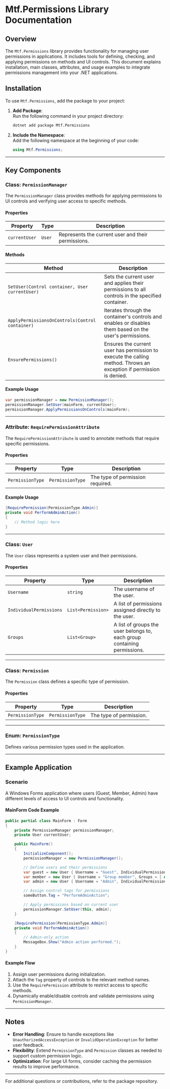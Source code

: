# Mtf.Permissions Library Documentation

## Overview

The `Mtf.Permissions` library provides functionality for managing user permissions in applications. It includes tools for defining, checking, and applying permissions on methods and UI controls. This document explains installation, main classes, attributes, and usage examples to integrate permissions management into your .NET applications.

## Installation

To use `Mtf.Permissions`, add the package to your project:

1. **Add Package**:  
   Run the following command in your project directory:
   ```bash
   dotnet add package Mtf.Permissions
   ```

2. **Include the Namespace**:  
   Add the following namespace at the beginning of your code:
   ```csharp
   using Mtf.Permissions;
   ```

---

## Key Components

### Class: `PermissionManager`

The `PermissionManager` class provides methods for applying permissions to UI controls and verifying user access to specific methods.

#### Properties

| Property           | Type   | Description                                        |
|--------------------|--------|----------------------------------------------------|
| `currentUser`      | `User` | Represents the current user and their permissions. |

#### Methods

| Method                                          | Description                                                                                             |
|-------------------------------------------------|---------------------------------------------------------------------------------------------------------|
| `SetUser(Control container, User currentUser)`  | Sets the current user and applies their permissions to all controls in the specified container.         |
| `ApplyPermissionsOnControls(Control container)` | Iterates through the container's controls and enables or disables them based on the user's permissions. |
| `EnsurePermissions()`                           | Ensures the current user has permission to execute the calling method. Throws an exception if permission is denied. |

#### Example Usage
```csharp
var permissionManager = new PermissionManager();
permissionManager.SetUser(mainForm, currentUser);
permissionManager.ApplyPermissionsOnControls(mainForm);
```

---

### Attribute: `RequirePermissionAttribute`

The `RequirePermissionAttribute` is used to annotate methods that require specific permissions.

#### Properties

| Property          | Type                | Description                         |
|-------------------|---------------------|-------------------------------------|
| `PermissionType`  | `PermissionType`    | The type of permission required.    |

#### Example Usage
```csharp
[RequirePermission(PermissionType.Admin)]
private void PerformAdminAction()
{
    // Method logic here
}
```

---

### Class: `User`

The `User` class represents a system user and their permissions.

#### Properties

| Property               | Type               | Description                                                              |
|------------------------|--------------------|--------------------------------------------------------------------------|
| `Username`             | `string`           | The username of the user.                                                |
| `IndividualPermissions`| `List<Permission>` | A list of permissions assigned directly to the user.                     |
| `Groups`               | `List<Group>`      | A list of groups the user belongs to, each group containing permissions. |

---

### Class: `Permission`

The `Permission` class defines a specific type of permission.

#### Properties

| Property          | Type                | Description                         |
|-------------------|---------------------|-------------------------------------|
| `PermissionType`  | `PermissionType`    | The type of permission.             |

---

### Enum: `PermissionType`

Defines various permission types used in the application.

---

## Example Application

### Scenario
A Windows Forms application where users (Guest, Member, Admin) have different levels of access to UI controls and functionality.

#### MainForm Code Example
```csharp
public partial class MainForm : Form
{
    private PermissionManager permissionManager;
    private User currentUser;

    public MainForm()
    {
        InitializeComponent();
        permissionManager = new PermissionManager();

        // Define users and their permissions
        var guest = new User { Username = "Guest", IndividualPermissions = new() };
		var member = new User { Username = "Group member", Groups = [ new Group { Permissions = [new Permission { PermissionType = PermissionType.Admin }] } ] };
        var admin = new User { Username = "Admin", IndividualPermissions = new() { new Permission { PermissionType = PermissionType.Admin } } };

        // Assign control tags for permissions
        someButton.Tag = "PerformAdminAction";

        // Apply permissions based on current user
        permissionManager.SetUser(this, admin);
    }

    [RequirePermission(PermissionType.Admin)]
    private void PerformAdminAction()
    {
        // Admin-only action
        MessageBox.Show("Admin action performed.");
    }
}
```

#### Example Flow
1. Assign user permissions during initialization.
2. Attach the `Tag` property of controls to the relevant method names.
3. Use the `RequirePermission` attribute to restrict access to specific methods.
4. Dynamically enable/disable controls and validate permissions using `PermissionManager`.

---

## Notes

- **Error Handling**: Ensure to handle exceptions like `UnauthorizedAccessException` or `InvalidOperationException` for better user feedback.
- **Flexibility**: Extend `PermissionType` and `Permission` classes as needed to support custom permission logic.
- **Optimization**: For large UI forms, consider caching the permission results to improve performance.

--- 

For additional questions or contributions, refer to the package repository.